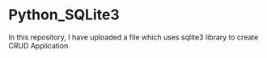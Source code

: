 # Python_SQLite3
In this repository, I have uploaded a file which uses sqlite3 library to create CRUD Application
